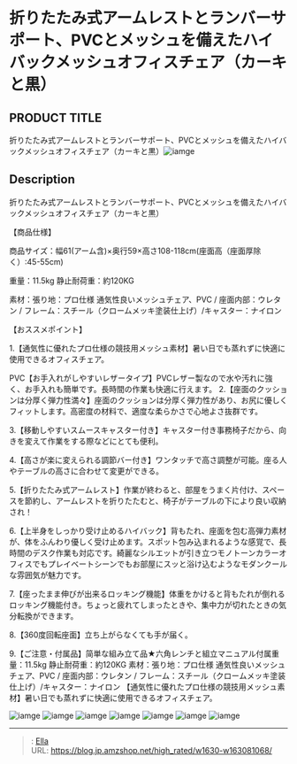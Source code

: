 # 折りたたみ式アームレストとランバーサポート、PVCとメッシュを備えたハイバックメッシュオフィスチェア（カーキと黒）


## PRODUCT TITLE 

折りたたみ式アームレストとランバーサポート、PVCとメッシュを備えたハイバックメッシュオフィスチェア（カーキと黒）![iamge](https://b2bfiles1.gigab2b.cn/image/wkseller/19629/20230224_131c278951073720880594d4d1abfc32.JPG)

## Description

折りたたみ式アームレストとランバーサポート、PVCとメッシュを備えたハイバックメッシュオフィスチェア（カーキと黒）

【商品仕様】

商品サイズ：幅61(アーム含)×奥行59×高さ108-118cm(座面高（座面厚除く）:45-55cm)

重量：11.5kg 静止耐荷重：約120KG

素材：張り地：プロ仕様 通気性良いメッシュチェア、PVC / 座面内部：ウレタン / フレーム：スチール（クロームメッキ塗装仕上げ）/キャスター：ナイロン

【おススメポイント】 

1.【通気性に優れたプロ仕様の競技用メッシュ素材】暑い日でも蒸れずに快適に使用できるオフィスチェア。

PVC【お手入れがしやすいレザータイプ】PVCレザー製なので水や汚れに強く、お手入れも簡単です。長時間の作業も快適に行えます。
2.【座面のクッションは分厚く弾力性満々】座面のクッションは分厚く弾力性があり、お尻に優しくフィットします。高密度の材料で、適度な柔らかさで心地よさ抜群です。

3.【移動しやすいスムースキャスター付き】キャスター付き事務椅子だから、向きを変えて作業をする際などにとても便利。

4.【高さが楽に変えられる調節バー付き】ワンタッチで高さ調整が可能。座る人やテーブルの高さに合わせて変更ができる。

5.【折りたたみ式アームレスト】作業が終わると、部屋をうまく片付け、スペースを節約し、アームレストを折りたたむと、椅子がテーブルの下により良い収納され！

6.【上半身をしっかり受け止めるハイバック】背もたれ、座面を包む高弾力素材が、体をふんわり優しく受け止めます。スポット包み込まれるような感覚で、長時間のデスク作業も対応です。綺麗なシルエットが引き立つモノトーンカラーオフィスでもプレイベートシーンでもお部屋にスッと浴け込むようなモダンクールな雰囲気が魅力です。

7.【座ったまま伸びが出来るロッキング機能】体重をかけると背もたれが倒れるロッキング機能付き。ちょっと疲れてしまったときや、集中力が切れたときの気分転換ができます。

8.【360度回転座面】立ち上がらなくても手が届く。

9.【ご注意・付属品】简単な組み立て品★六角レンチと組立マニュアル付属重量：11.5kg 静止耐荷重：約120KG
素材：張り地：プロ仕様 通気性良いメッシュチェア、PVC / 座面内部：ウレタン / フレーム：スチール（クロームメッキ塗装仕上げ）/キャスター：ナイロン
【通気性に優れたプロ仕様の競技用メッシュ素材】暑い日でも蒸れずに快適に使用できるオフィスチェア。







![iamge](https://b2bfiles1.gigab2b.cn/image/wkseller/19629/20230224_fe0e6a829703ecf3df36a6f7638d0f56.JPG)
![iamge](https://b2bfiles1.gigab2b.cn/image/wkseller/19629/20230224_39eadf1c77a6f35697cae931907f8f03.JPG)
![iamge](https://b2bfiles1.gigab2b.cn/image/wkseller/19629/20230224_040fb63ee96eb4a4d3b0d7c2f4509d94.JPG)
![iamge](https://b2bfiles1.gigab2b.cn/image/wkseller/19629/20230224_835ac5a6e9fa8490b442f87c161f82c0.JPG)
![iamge](https://b2bfiles1.gigab2b.cn/image/wkseller/19629/20230224_f1ee03280ba6f8c93127e86b9eaaae6e.JPG)
![iamge](https://b2bfiles1.gigab2b.cn/image/wkseller/19629/20230224_35b33415dd907c03f4a078584717b0dd.JPG)
![iamge](https://b2bfiles1.gigab2b.cn/image/wkseller/19629/20230224_51d99e0e3a314fc73670ba43eadb8432.JPG)


---

> : [Ella](https://blog.jp.amzshop.net/)  
> URL: https://blog.jp.amzshop.net/high_rated/w1630-w163081068/  


